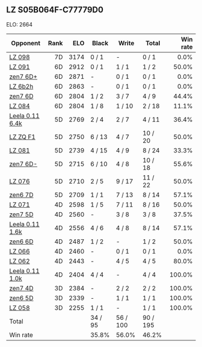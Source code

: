 ## LZ S05B064F-C77779D0 ##

ELO: 2664

Opponent | Rank | ELO | Black | Write | Total | Win rate
---------|-----:|----:|-------|-------|-------|-------:
[LZ 098](LZ%20098.md) | 7D | 3174 | 0 / 1 | - | 0 / 1 | 0.0%
[LZ 091](LZ%20091.md) | 6D | 2912 | 0 / 1 | 1 / 1 | 1 / 2 | 50.0%
[zen7 6D+](zen7%206D+.md) | 6D | 2871 | - | 0 / 1 | 0 / 1 | 0.0%
[LZ 6b2h](LZ%206b2h.md) | 6D | 2863 | - | 0 / 1 | 0 / 1 | 0.0%
[zen7 6D](zen7%206D.md) | 6D | 2804 | 1 / 2 | 3 / 7 | 4 / 9 | 44.4%
[LZ 084](LZ%20084.md) | 6D | 2804 | 1 / 8 | 1 / 10 | 2 / 18 | 11.1%
[Leela 0.11 6.4k](Leela%200.11%206.4k.md) | 5D | 2769 | 2 / 4 | 2 / 7 | 4 / 11 | 36.4%
[LZ ZQ F1](LZ%20ZQ%20F1.md) | 5D | 2750 | 6 / 13 | 4 / 7 | 10 / 20 | 50.0%
[LZ 081](LZ%20081.md) | 5D | 2739 | 4 / 15 | 4 / 9 | 8 / 24 | 33.3%
[zen7 6D-](zen7%206D-.md) | 5D | 2715 | 6 / 10 | 4 / 8 | 10 / 18 | 55.6%
[LZ 076](LZ%20076.md) | 5D | 2710 | 2 / 5 | 9 / 17 | 11 / 22 | 50.0%
[zen6 7D](zen6%207D.md) | 5D | 2709 | 1 / 1 | 7 / 13 | 8 / 14 | 57.1%
[LZ 071](LZ%20071.md) | 4D | 2598 | 1 / 5 | 7 / 11 | 8 / 16 | 50.0%
[zen7 5D](zen7%205D.md) | 4D | 2560 | - | 3 / 8 | 3 / 8 | 37.5%
[Leela 0.11 1.6k](Leela%200.11%201.6k.md) | 4D | 2556 | 4 / 6 | 4 / 8 | 8 / 14 | 57.1%
[zen6 6D](zen6%206D.md) | 4D | 2487 | 1 / 2 | - | 1 / 2 | 50.0%
[LZ 066](LZ%20066.md) | 4D | 2460 | - | 0 / 1 | 0 / 1 | 0.0%
[LZ 062](LZ%20062.md) | 4D | 2443 | - | 4 / 5 | 4 / 5 | 80.0%
[Leela 0.11 1.0k](Leela%200.11%201.0k.md) | 4D | 2404 | 4 / 4 | - | 4 / 4 | 100.0%
[zen7 4D](zen7%204D.md) | 3D | 2384 | - | 2 / 2 | 2 / 2 | 100.0%
[zen6 5D](zen6%205D.md) | 3D | 2339 | - | 1 / 1 | 1 / 1 | 100.0%
[LZ 058](LZ%20058.md) | 3D | 2255 | 1 / 1 | - | 1 / 1 | 100.0%
Total | | | 34 / 95 | 56 / 100 | 90 / 195 | 
Win rate| | | 35.8% | 56.0% | 46.2% | 
